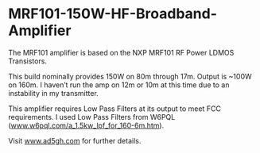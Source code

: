 # MRF101-150W-HF-Broadband-Amplifier

The MRF101 amplifier is based on the NXP MRF101 RF Power LDMOS Transistors.

This build nominally provides 150W on 80m through 17m. Output is ~100W on 160m. I haven’t run the amp on 12m or 10m at this time due to an instability in my
transmitter.

This amplifier requires Low Pass Filters at its output to meet FCC requirements. I used Low Pass Filters from W6PQL (www.w6pql.com/a_1.5kw_lpf_for_160-6m.htm).

Visit www.ad5gh.com for further details.
